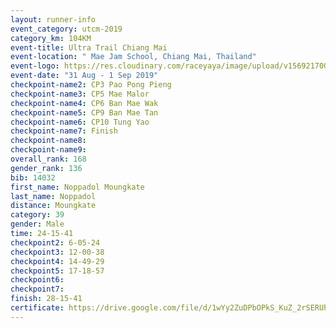 ```yaml
---
layout: runner-info 
event_category: utcm-2019 
category_km: 104KM 
event-title: Ultra Trail Chiang Mai 
event-location: " Mae Jam School, Chiang Mai, Thailand" 
event-logo: https://res.cloudinary.com/raceyaya/image/upload/v1569217001/logo/ultra-trail-chiangmai_ay7efp.jpg 
event-date: "31 Aug - 1 Sep 2019" 
checkpoint-name2: CP3 Pao Pong Pieng 
checkpoint-name3: CP5 Mae Malor 
checkpoint-name4: CP6 Ban Mae Wak  
checkpoint-name5: CP9 Ban Mae Tan 
checkpoint-name6: CP10 Tung Yao 
checkpoint-name7: Finish 
checkpoint-name8: 
checkpoint-name9: 
overall_rank: 168
gender_rank: 136
bib: 14032
first_name: Noppadol Moungkate
last_name: Noppadol
distance: Moungkate
category: 39
gender: Male
time: 24-15-41
checkpoint2: 6-05-24
checkpoint3: 12-00-38
checkpoint4: 14-49-29
checkpoint5: 17-18-57
checkpoint6: 
checkpoint7: 
finish: 28-15-41
certificate: https://drive.google.com/file/d/1wYy2ZuDPbOPkS_KuZ_2rSERUhmM5TLJx/view?usp=sharing
---
```

